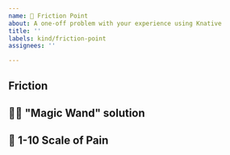 ```yaml
---
name: 📄 Friction Point
about: A one-off problem with your experience using Knative
title: ''
labels: kind/friction-point
assignees: ''

---
```



## Friction
<!--Broadly, what is the roadblock standing in the way of your experience?-->

## 🧙‍♀️ "Magic Wand" solution
<!--If you could wave a wand and remove this friction, what would that solution be?-->


## 🤕 1-10 Scale of Pain
<!--How much does this suck? 10 being the most painful-->
